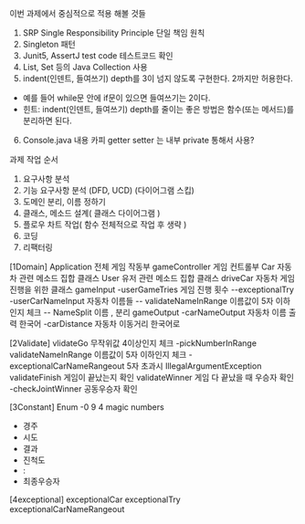 이번 과제에서 중심적으로 적용 해볼 것들
1. SRP Single Responsibility Principle 단일 책임 원칙
2. Singleton 패턴
3. Junit5, AssertJ test code 테스트코드 확인
4. List, Set 등의 Java Collection 사용
5. indent(인덴트, 들여쓰기) depth를 3이 넘지 않도록 구현한다. 2까지만 허용한다.
- 예를 들어 while문 안에 if문이 있으면 들여쓰기는 2이다.
- 힌트: indent(인덴트, 들여쓰기) depth를 줄이는 좋은 방법은 함수(또는 메서드)를 분리하면 된다.
6. Console.java 내용 카피 getter setter 는 내부 private 통해서 사용?

과제 작업 순서
1. 요구사항 분석
2. 기능 요구사항 분석 (DFD, UCD) (다이어그램 스킵)
3. 도메인 분리, 이름 정하기
4. 클래스, 메소드 설계( 클래스 다이어그램 )
5. 플로우 차트 작업( 함수 전체적으로 작업 후 생략 )
6. 코딩
7. 리팩터링

[1Domain]
Application 전체 게임 작동부
gameController 게임 컨트롤부
Car 자동차 관련 메소드 집합 클래스
User 유저 관련 메소드 집합 클래스
driveCar 자동차 게임 진행을 위한 클래스
gameInput 
-userGameTries 게임 진행 횟수
--exceptionalTry
-userCarNameInput 자동차 이름들
-- validateNameInRange 이름값이 5자 이하인지 체크
-- NameSplit 이름 , 분리
gameOutput
-carNameOutput 자동차 이름 출력 한국어
-carDistance 자동차 이동거리 한국어로

[2Validate]
vlidateGo 무작위값 4이상인지 체크
-pickNumberInRange
validateNameInRange 이름값이 5자 이하인지 체크
-exceptionalCarNameRangeout 5자 초과시 IllegalArgumentException
validateFinish 게임이 끝났는지 확인
validateWinner 게임 다 끝났을 때 우승자 확인
-checkJointWinner 공동우승자 확인

[3Constant]
Enum
-0 9 4 magic numbers
- 경주
- 시도
- 결과
- 진척도
- :
- 최종우승자

[4exceptional]
exceptionalCar
exceptionalTry
exceptionalCarNameRangeout
